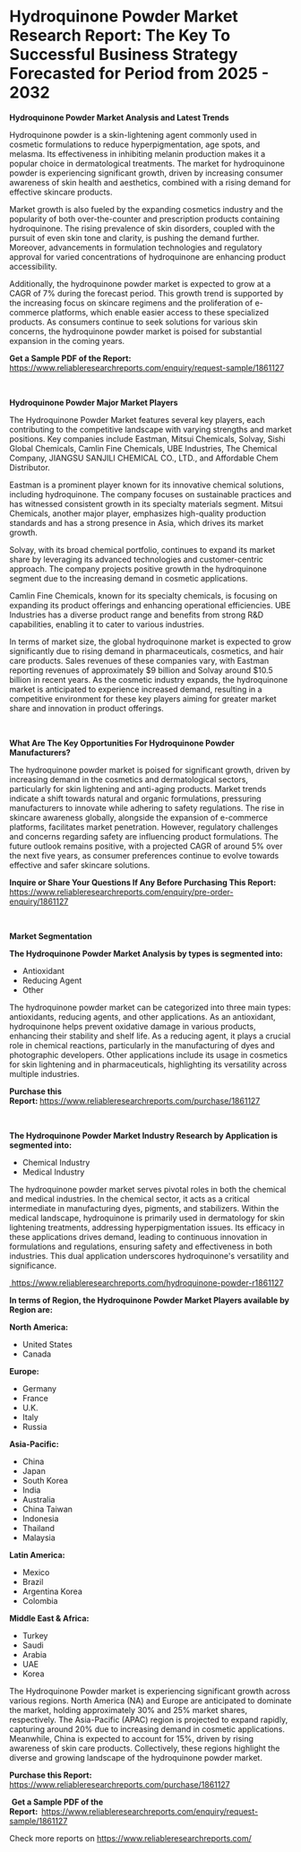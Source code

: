 <p><h1>Hydroquinone Powder Market Research Report: The Key To Successful Business Strategy Forecasted for Period from 2025 - 2032</h1></p><p><strong>Hydroquinone Powder Market Analysis and Latest Trends</strong></p>
<p><p>Hydroquinone powder is a skin-lightening agent commonly used in cosmetic formulations to reduce hyperpigmentation, age spots, and melasma. Its effectiveness in inhibiting melanin production makes it a popular choice in dermatological treatments. The market for hydroquinone powder is experiencing significant growth, driven by increasing consumer awareness of skin health and aesthetics, combined with a rising demand for effective skincare products. </p><p>Market growth is also fueled by the expanding cosmetics industry and the popularity of both over-the-counter and prescription products containing hydroquinone. The rising prevalence of skin disorders, coupled with the pursuit of even skin tone and clarity, is pushing the demand further. Moreover, advancements in formulation technologies and regulatory approval for varied concentrations of hydroquinone are enhancing product accessibility.</p><p>Additionally, the hydroquinone powder market is expected to grow at a CAGR of 7% during the forecast period. This growth trend is supported by the increasing focus on skincare regimens and the proliferation of e-commerce platforms, which enable easier access to these specialized products. As consumers continue to seek solutions for various skin concerns, the hydroquinone powder market is poised for substantial expansion in the coming years.</p></p>
<p><strong>Get a Sample PDF of the Report:&nbsp;</strong> <a href="https://www.reliableresearchreports.com/enquiry/request-sample/1861127?utm_campaign=2954&utm_medium=2&utm_source=Github&utm_content=ia&utm_term=02042025&utm_id=hydroquinone-powder">https://www.reliableresearchreports.com/enquiry/request-sample/1861127</a></p>
<p>&nbsp;</p>
<p><strong>Hydroquinone Powder Major Market Players</strong></p>
<p><p>The Hydroquinone Powder Market features several key players, each contributing to the competitive landscape with varying strengths and market positions. Key companies include Eastman, Mitsui Chemicals, Solvay, Sishi Global Chemicals, Camlin Fine Chemicals, UBE Industries, The Chemical Company, JIANGSU SANJILI CHEMICAL CO., LTD., and Affordable Chem Distributor.</p><p>Eastman is a prominent player known for its innovative chemical solutions, including hydroquinone. The company focuses on sustainable practices and has witnessed consistent growth in its specialty materials segment. Mitsui Chemicals, another major player, emphasizes high-quality production standards and has a strong presence in Asia, which drives its market growth.</p><p>Solvay, with its broad chemical portfolio, continues to expand its market share by leveraging its advanced technologies and customer-centric approach. The company projects positive growth in the hydroquinone segment due to the increasing demand in cosmetic applications.</p><p>Camlin Fine Chemicals, known for its specialty chemicals, is focusing on expanding its product offerings and enhancing operational efficiencies. UBE Industries has a diverse product range and benefits from strong R&D capabilities, enabling it to cater to various industries.</p><p>In terms of market size, the global hydroquinone market is expected to grow significantly due to rising demand in pharmaceuticals, cosmetics, and hair care products. Sales revenues of these companies vary, with Eastman reporting revenues of approximately $9 billion and Solvay around $10.5 billion in recent years. As the cosmetic industry expands, the hydroquinone market is anticipated to experience increased demand, resulting in a competitive environment for these key players aiming for greater market share and innovation in product offerings.</p></p>
<p>&nbsp;</p>
<p><strong>What Are The Key Opportunities For Hydroquinone Powder Manufacturers?</strong></p>
<p><p>The hydroquinone powder market is poised for significant growth, driven by increasing demand in the cosmetics and dermatological sectors, particularly for skin lightening and anti-aging products. Market trends indicate a shift towards natural and organic formulations, pressuring manufacturers to innovate while adhering to safety regulations. The rise in skincare awareness globally, alongside the expansion of e-commerce platforms, facilitates market penetration. However, regulatory challenges and concerns regarding safety are influencing product formulations. The future outlook remains positive, with a projected CAGR of around 5% over the next five years, as consumer preferences continue to evolve towards effective and safer skincare solutions.</p></p>
<p><strong>Inquire or Share Your Questions If Any Before Purchasing This Report:</strong> <a href="https://www.reliableresearchreports.com/enquiry/pre-order-enquiry/1861127?utm_campaign=2954&utm_medium=2&utm_source=Github&utm_content=ia&utm_term=02042025&utm_id=hydroquinone-powder">https://www.reliableresearchreports.com/enquiry/pre-order-enquiry/1861127</a></p>
<p>&nbsp;</p>
<p><strong>Market Segmentation</strong></p>
<p><strong>The Hydroquinone Powder Market Analysis by types is segmented into:</strong></p>
<p><ul><li>Antioxidant</li><li>Reducing Agent</li><li>Other</li></ul></p>
<p><p>The hydroquinone powder market can be categorized into three main types: antioxidants, reducing agents, and other applications. As an antioxidant, hydroquinone helps prevent oxidative damage in various products, enhancing their stability and shelf life. As a reducing agent, it plays a crucial role in chemical reactions, particularly in the manufacturing of dyes and photographic developers. Other applications include its usage in cosmetics for skin lightening and in pharmaceuticals, highlighting its versatility across multiple industries.</p></p>
<p><strong>Purchase this Report:&nbsp;</strong><a href="https://www.reliableresearchreports.com/purchase/1861127?utm_campaign=2954&utm_medium=2&utm_source=Github&utm_content=ia&utm_term=02042025&utm_id=hydroquinone-powder">https://www.reliableresearchreports.com/purchase/1861127</a></p>
<p>&nbsp;</p>
<p><strong>The Hydroquinone Powder Market Industry Research by Application is segmented into:</strong></p>
<p><ul><li>Chemical Industry</li><li>Medical Industry</li></ul></p>
<p><p>The hydroquinone powder market serves pivotal roles in both the chemical and medical industries. In the chemical sector, it acts as a critical intermediate in manufacturing dyes, pigments, and stabilizers. Within the medical landscape, hydroquinone is primarily used in dermatology for skin lightening treatments, addressing hyperpigmentation issues. Its efficacy in these applications drives demand, leading to continuous innovation in formulations and regulations, ensuring safety and effectiveness in both industries. This dual application underscores hydroquinone's versatility and significance.</p></p>
<p><a href="https://www.reliableresearchreports.com/hydroquinone-powder-r1861127?utm_campaign=2954&utm_medium=2&utm_source=Github&utm_content=ia&utm_term=02042025&utm_id=hydroquinone-powder">&nbsp;https://www.reliableresearchreports.com/hydroquinone-powder-r1861127</a></p>
<p><strong>In terms of Region, the Hydroquinone Powder Market Players available by Region are:</strong></p>
<p>
    <p> <strong> North America: </strong>
        <ul>
            <li>United States</li>
            <li>Canada</li>
        </ul>
        </p> 
    <p> <strong> Europe: </strong>
        <ul>
            <li>Germany</li>
            <li>France</li>
            <li>U.K.</li>
            <li>Italy</li>
            <li>Russia</li>
        </ul>
        </p> 
    <p> <strong> Asia-Pacific: </strong>
        <ul>
            <li>China</li>
            <li>Japan</li>
            <li>South Korea</li>
            <li>India</li>
            <li>Australia</li>
            <li>China Taiwan</li>
            <li>Indonesia</li>
            <li>Thailand</li>
            <li>Malaysia</li>
        </ul>
        </p> 
    <p> <strong> Latin America: </strong>
        <ul>
            <li>Mexico</li>
            <li>Brazil</li>
            <li>Argentina Korea</li>
            <li>Colombia</li>
        </ul>
        </p> 
    <p> <strong> Middle East & Africa: </strong>
        <ul>
            <li>Turkey</li>
            <li>Saudi</li>
            <li>Arabia</li>
            <li>UAE</li>
            <li>Korea</li>
        </ul>
    </p>
    </p>
<p><p>The Hydroquinone Powder market is experiencing significant growth across various regions. North America (NA) and Europe are anticipated to dominate the market, holding approximately 30% and 25% market shares, respectively. The Asia-Pacific (APAC) region is projected to expand rapidly, capturing around 20% due to increasing demand in cosmetic applications. Meanwhile, China is expected to account for 15%, driven by rising awareness of skin care products. Collectively, these regions highlight the diverse and growing landscape of the hydroquinone powder market.</p></p>
<p><strong>Purchase this Report: </strong><a href="https://www.reliableresearchreports.com/purchase/1861127?utm_campaign=2954&utm_medium=2&utm_source=Github&utm_content=ia&utm_term=02042025&utm_id=hydroquinone-powder">https://www.reliableresearchreports.com/purchase/1861127</a></p>
<p>&nbsp;<strong>Get a Sample PDF of the Report:&nbsp;&nbsp;</strong><a href="https://www.reliableresearchreports.com/enquiry/request-sample/1861127?utm_campaign=2954&utm_medium=2&utm_source=Github&utm_content=ia&utm_term=02042025&utm_id=hydroquinone-powder">https://www.reliableresearchreports.com/enquiry/request-sample/1861127</a></p>
<p><strong></strong></p>
<p>Check more reports on <a href="https://www.reliableresearchreports.com/?utm_campaign=2954&utm_medium=2&utm_source=Github&utm_content=ia&utm_term=02042025&utm_id=hydroquinone-powder">https://www.reliableresearchreports.com/</a></p>